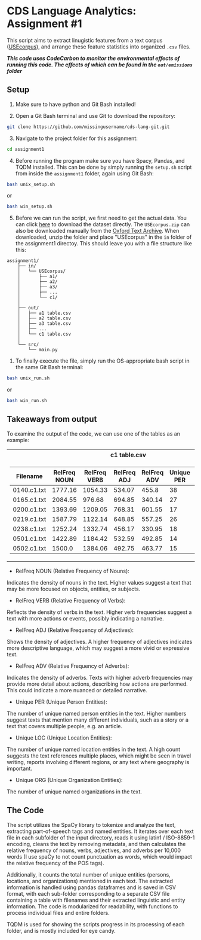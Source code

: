 # CDS Language Analytics: Assignment #1
This script aims to extract linugistic features from a text corpus ([USEcorpus](https://ota.bodleian.ox.ac.uk/repository/xmlui/handle/20.500.12024/2457)), and arrange these feature statistics into organized `.csv` files.

***This code uses CodeCarbon to monitor the environmental effects of running this code. The effects of which can be found in the `out/emissions` folder***
## Setup
1. Make sure to have python and Git Bash installed!

2. Open a Git Bash terminal and use Git to download the repository:

```sh
git clone https://github.com/missingusername/cds-lang-git.git
```

3. Navigate to the project folder for this assignment:

```sh
cd assignment1
```

4. Before running the program make sure you have Spacy, Pandas, and TQDM installed. This can be done by simply running the `setup.sh` script from inside the `assignment1` folder, again using Git Bash:

```sh
bash unix_setup.sh
```
or
```sh
bash win_setup.sh
```

5. Before we can run the script, we first need to get the actual data. You can click [here](https://ota.bodleian.ox.ac.uk/repository/xmlui/handle/20.500.12024/2457) to download the dataset directly.
The `USEcorpus.zip` can also be downloaded manually from the [Oxford Text Archive](https://ota.bodleian.ox.ac.uk/repository/xmlui/handle/20.500.12024/2457).
 When downloaded, unzip the folder and place "USEcorpus" in the `in` folder of the assignment1 directoy.
This should leave you with a file structure like this:

```
assignment1/
    ├── in/
    │   └── USEcorpus/
    │       ├── a1/
    │       ├── a2/
    │       ├── a3/
    │       ├── ...
    │       └── c1/
    │
    ├── out/
    │   ├── a1 table.csv
    │   ├── a2 table.csv
    │   ├── a3 table.csv
    │   ├── ...
    │   └── c1 table.csv
    │
    └── src/
        └── main.py
```

1. To finally execute the file, simply run the OS-appropriate bash script in the same Git Bash terminal:

```sh
bash unix_run.sh
```
or
```sh
bash win_run.sh
```

## Takeaways from output

To examine the output of the code, we can use one of the tables as an example:

<table>
<tr><th>c1 table.csv</th></tr>
<td>

| Filename      | RelFreq NOUN | RelFreq VERB | RelFreq ADJ | RelFreq ADV | Unique PER | Unique LOC | Unique ORG |
|---------------|--------------|--------------|-------------|-------------|------------|------------|------------|
| 0140.c1.txt   | 1777.16      | 1054.33      | 534.07      | 455.8       | 38         | 0          | 5          |
| 0165.c1.txt   | 2084.55      | 976.68       | 694.85      | 340.14      | 27         | 0          | 3          |
| 0200.c1.txt   | 1393.69      | 1209.05      | 768.31      | 601.55      | 17         | 0          | 8          |
| 0219.c1.txt   | 1587.79      | 1122.14      | 648.85      | 557.25      | 26         | 0          | 6          |
| 0238.c1.txt   | 1252.24      | 1332.74      | 456.17      | 330.95      | 18         | 0          | 3          |
| 0501.c1.txt   | 1422.89      | 1184.42      | 532.59      | 492.85      | 14         | 0          | 5          |
| 0502.c1.txt   | 1500.0       | 1384.06      | 492.75      | 463.77      | 15         | 0          | 5          |

</td></table>

- RelFreq NOUN (Relative Frequency of Nouns):

Indicates the density of nouns in the text. Higher values suggest a text that may be more focused on objects, entities, or subjects.

- RelFreq VERB (Relative Frequency of Verbs):

Reflects the density of verbs in the text. Higher verb frequencies suggest a text with more actions or events, possibly indicating a narrative.

- RelFreq ADJ (Relative Frequency of Adjectives):

Shows the density of adjectives. A higher frequency of adjectives indicates more descriptive language, which may suggest a more vivid or expressive text.

- RelFreq ADV (Relative Frequency of Adverbs):

Indicates the density of adverbs. Texts with higher adverb frequencies may provide more detail about actions, describing how actions are performed. This could indicate a more nuanced or detailed narrative.

- Unique PER (Unique Person Entities):

The number of unique named person entities in the text. Higher numbers suggest texts that mention many different individuals, such as a story or a text that covers multiple people, e.g. an article.

- Unique LOC (Unique Location Entities):

The number of unique named location entities in the text. A high count suggests the text references multiple places, which might be seen in travel writing, reports involving different regions, or any text where geography is important.

- Unique ORG (Unique Organization Entities):

The number of unique named organizations in the text.

## The Code
The script utilizes the SpaCy library to tokenize and analyze the text, extracting part-of-speech tags and named entities. It iterates over each text file in each subfolder of the input directory, reads it using latin1 / ISO-8859-1 encoding, cleans the text by removing metadata, and then calculates the relative frequency of nouns, verbs, adjectives, and adverbs per 10,000 words (I use spaCy to not count punctuation as words, which would impact the relative frequency of the POS tags).

Additionally, it counts the total number of unique entities (persons, locations, and organizations) mentioned in each text. The extracted information is handled using pandas dataframes and is saved in CSV format, with each sub-folder corresponding to a separate CSV file containing a table with filenames and their extracted linguistic and entity information. The code is modularized for readability, with functions to process individual files and entire folders.

TQDM is used for showing the scripts progress in its processing of each folder, and is mostly included for eye candy.
